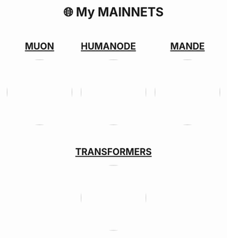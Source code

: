 <h1 align="center">🌐 My MAINNETS </h1>

<div style="display: flex; justify-content: center; gap: 20px; flex-wrap: wrap;">
  <div style="text-align: center;">
    <h2><a href="https://app.muon.net/dashboard/">MUON</a></h2>
    <img src="https://github.com/user-attachments/assets/369afa20-60a0-4340-b9ff-43778f8370b7" style="width: 150px; height: 150px; border-radius: 50%;">
  </div>
  <div style="text-align: left;">
    <h2><a href="https://telemetry.humanode.io/#list/0xc56fa32442b2dad76f214b3ae07998e4ca09736e4813724bfb0717caae2c8bee">HUMANODE</a></h2>
    <img src="https://github.com/user-attachments/assets/3b7c6520-fd3b-4d0f-8644-8c02f069ce29" style="width: 150px; height: 150px; border-radius: 50%;">
  </div>
  <div style="text-align: center;">
    <h2><a href="https://portal.dymension.xyz/rollapp/mande_18071918-1/staking">MANDE</a></h2>
    <img src="https://github.com/user-attachments/assets/7d593264-9c9c-4c2f-8f4d-78c4f04c0e30" style="width: 150px; height: 150px; border-radius: 50%;">
  </div>
  <div style="text-align: center;">
    <h2><a href="https://explorer.tfsc.io/#/pc/ValidatorDetail?address=0x04E11563D0Fd748d3b2e4913A5911b542a785c68">TRANSFORMERS</a></h2>
    <img src="https://github.com/user-attachments/assets/06f289a3-10e5-4e86-a326-fc95142d40a6" style="width: 150px; height: 150px; border-radius: 50%;">
  </div>
</div>
